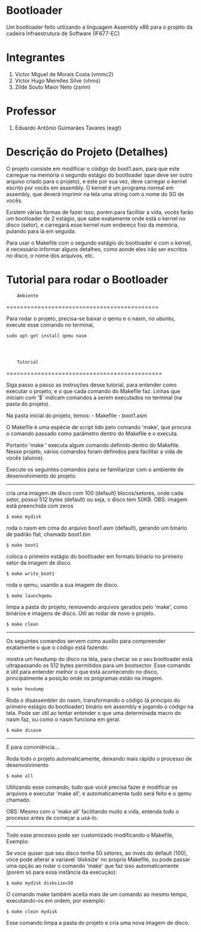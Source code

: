 # Bootloader
Um bootloader feito utilizando a linguagem Assembly x86 para o projeto da cadeira Infraestrutura de Software (IF677-EC)

# Integrantes
1. Victor Miguel de Morais Costa (vmmc2)
2. Victor Hugo Meirelles Silve (vhms)
3. Zilde Souto Maior Neto (zsmn)

# Professor
1. Eduardo Antônio Guimarães Tavares (eagt)

# Descrição do Projeto (Detalhes)
O projeto consiste em modificar o código do boot1.asm, para que este
carregue na memória o segundo estágio do bootloader (que deve ser outro
arquivo criado para o projeto), e este por sua vez, deve carregar o kernel
escrito por vocês em assembly. O kernel é um programa normal em assembly,
que deverá imprimir na tela uma string com o nome do SO de vocês.

Existem várias formas de fazer isso, porém para facilitar a vida, vocês farão
um bootloader de 2 estágio, que sabe exatamente onde está o kernel no disco (setor),
e carregará esse kernel num endereço fixo da memória, pulando para lá em seguida.

Para usar o Makefile com o segundo estágio do bootloader e com o kernel, é necessário
informar alguns detalhes, como aonde eles irão ser escritos no disco, o nome dos arquivos,
etc.

# Tutorial para rodar o Bootloader
		Ambiente
============================================

Para rodar o projeto, precisa-se baixar o qemu
e o nasm, no ubuntu, execute esse comando no terminal,

	sudo apt-get install qemu nasm




		Tutorial
=============================================

Siga passo a passo as instruções desse tutorial, para
entender como executar o projeto, e o que cada comando
do Makefile faz. Linhas que iniciam com '$' indicam comandos
a serem executados no terminal (na pasta do projeto). 

Na pasta inicial do projeto, temos:
	- Makefile
	- boot1.asm

O Makefile é uma espécie de script lido pelo comando 'make', que
procura o comando passado como parâmetro dentro do Makefile e o
executa.

Portanto 'make <comando>' executa algum comando definido dentro
do Makefile. Nesse projeto, vários comandos foram definidos para
facilitar a vida de vocês (alunos).


Execute os seguintes comandos para se familiarizar com o ambiente
de desenvolvimento do projeto:

-----------------------------------------------------------------------

 cria uma imagem de disco com 100 (default) blocos/setores,
 onde cada setor, possui 512 bytes (default) ou seja, o disco tem 50KB.
 OBS: imagem está preenchida com zeros

	$ make mydisk

 roda o nasm em cima do arquivo boot1.asm (default),
 gerando um binário de padrão flat, chamado boot1.bin

	$ make boot1

 coloca o primeiro estágio do bootloader em formato binário no
 primeiro setor da imagem de disco.

	$ make write_boot1

 roda o qemu, usando a sua imagem de disco.

	$ make launchqemu

 limpa a pasta do projeto, removendo arquivos gerados pelo 'make', como
 binários e imagens de disco. Útil ao rodar de novo o projeto.

	$ make clean


-----------------------------------------------------------------------

Os seguintes comandos servem como auxílio para compreender exatamente
o que o código está fazendo.

 mostra um hexdump do disco na tela, para checar se o seu bootloader 
 está ultrapassando os 512 bytes permitidos para um bootsector. Esse
 comando é útil para entender melhor o que está acontecendo no disco,
 principalmente a posição onde os programas estão na imagem.

	$ make hexdump

 Roda o disassembler do nasm, transformando o código (à principio do
 primeiro estágio do bootloader) binário em assembly e jogando o código
 na tela. Pode ser útil ao tentar entender o que uma determinada macro
 do nasm faz, ou como o nasm funciona em geral.

	$ make disasm


-----------------------------------------------------------------------

E para conviniência...

 Roda todo o projeto automaticamente, deixando mais rápido o processo
 de desenvolvimento

	$ make all

Utilizando esse comando, tudo que você precisa fazer é modificar os arquivos
e executar 'make all', e automaticamente tudo será feito e o qemu chamado.


OBS: Mesmo com o 'make all' facilitando muito a vida, entenda todo o processo
antes de começar a usá-lo.

-----------------------------------------------------------------------

Todo esse processo pode ser customizado modificando o Makefile,
Exemplo:

Se voce quiser que seu disco tenha 50 setores, ao invés do default (100),
voce pode alterar a variavel 'disksize' no proprio Makefile, ou pode passar
uma opção ao rodar o comando 'make' que faz isso automaticamente (porém só
para essa instância da execução):

	$ make mydisk disksize=50

O comando make também aceita mais de um comando ao mesmo tempo, executando-os em
ordem, por exemplo:
	
	$ make clean mydisk

Esse comando limpa a pasta do projeto e cria uma nova imagem de disco.
